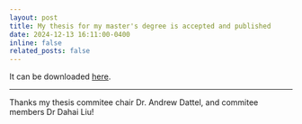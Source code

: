 ```yaml
---
layout: post
title: My thesis for my master's degree is accepted and published
date: 2024-12-13 16:11:00-0400
inline: false
related_posts: false
---
```


It can be downloaded [here](https://commons.erau.edu/edt/852/).

---

Thanks my thesis commitee chair Dr. Andrew Dattel, and commitee members Dr Dahai Liu!

